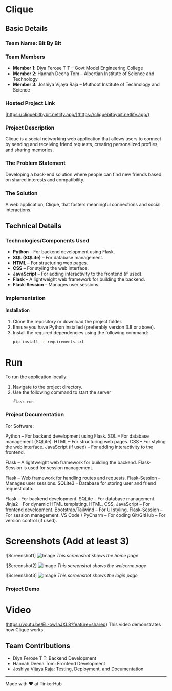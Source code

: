 # Clique

## Basic Details

### Team Name: Bit By Bit

### Team Members
- **Member 1**: Diya Ferose T T – Govt Model Engineering College
- **Member 2**: Hannah Deena Tom – Albertian Institute of Science and Technology
- **Member 3**: Joshiya Vijaya Raja – Muthoot Institute of Technology and Science

### Hosted Project Link  
[https://cliquebitbybit.netlify.app/](https://cliquebitbybit.netlify.app/)

### Project Description  
Clique is a social networking web application that allows users to connect by sending and receiving friend requests, creating personalized profiles, and sharing memories.

### The Problem Statement  
Developing a back-end solution where people can find new friends based on shared interests and compatibility.

### The Solution  
A web application, Clique, that fosters meaningful connections and social interactions.

## Technical Details

### Technologies/Components Used
- **Python** – For backend development using Flask.
- **SQL (SQLite)** – For database management.
- **HTML** – For structuring web pages.
- **CSS** – For styling the web interface.
- **JavaScript** – For adding interactivity to the frontend (if used).
- **Flask** – A lightweight web framework for building the backend.
- **Flask-Session** – Manages user sessions.

### Implementation

#### Installation
1. Clone the repository or download the project folder.
2. Ensure you have Python installed (preferably version 3.8 or above).
3. Install the required dependencies using the following command:
   ```bash
   pip install -r requirements.txt


# Run

To run the application locally:

1. Navigate to the project directory.
2. Use the following command to start the server
    ```bash
    flask run
    

### Project Documentation
For Software:

Python – For backend development using Flask.
SQL – For database management (SQLite).
HTML – For structuring web pages.
CSS – For styling the web interface.
JavaScript (if used) – For adding interactivity to the frontend.

Flask – A lightweight web framework for building the backend.
Flask-Session is used for session management.

Flask – Web framework for handling routes and requests.
Flask-Session – Manages user sessions.
SQLite3 – Database for storing user and friend request data.

Flask – For backend development.
SQLite – For database management.
Jinja2 – For dynamic HTML templating.
HTML, CSS, JavaScript – For frontend development.
Bootstrap/Tailwind  – For UI styling.
Flask-Session – For session management.
VS Code / PyCharm – For coding 
Git/GitHub – For version control (if used).

# Screenshots (Add at least 3)

![Screenshot1]
![Image](https://github.com/user-attachments/assets/cfb0be58-9505-44ce-86e9-0ab54b943c95)
*This screenshot shows the home page*

![Screenshot2]
![Image](https://github.com/user-attachments/assets/594e2c75-5d7d-45de-9271-f6d08625220b)
*This screenshot shows the welcome page*

![Screenshot3]
![Image](https://github.com/user-attachments/assets/fe501ff8-f90f-48e0-a2fb-f23ce826b2ba)
*This screenshot shows the login page*
### Project Demo
# Video
(https://youtu.be/EL-ow1aJXL8?feature=shared)
This video demonstrates how Clique works.

## Team Contributions
- Diya Ferose T T:  Backend Development
- Hannah Deena Tom: Frontend Development
- Joshiya Vijaya Raja: Testing, Deployment, and Documentation

---
Made with ❤️ at TinkerHub
